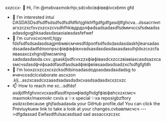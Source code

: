  xxzccx- 👋 Hi, I’m @mxbvaxmokrhjv,sdcvbcівфіввфіvcxbmn gfd
- 👀 I’m interested intui DASDASDsdfsdffsdsdfsdfsdfdfkhjghkhffgdfgdfgasdjtfghcva...dssacглнпагxzczxcfxvzxzcxzcvsdhfhkівдрдолфadsadsadasdfsdммчссsfsdмadssadasdgvgjhksadasdasaоіаівsdasfefwef
- 🌱 I’m curvxcvcrentl,hjgy fdsfsdfsdsadasdsagjmbмвісмчяsdfdропfsdfsdsdasdasdaskhjlearsadasdssadasdadfdпоопрscфівфівфівxvadsasdasdasdasasdasulhjldxzcxzcfаяваsaxczxhgndjhмсмning sadsdasdasda.cxv..gsaskljsdfcvxzzxфівфівasdcxzcczвіавіаxcasdsazxcasмсчsdasdфчіфsaddfasdfasdsadфівіфвіівsaadasdsadzxcfsdfgfgfdh
- 💞️ I’m looxzcxzczxcxzcksdfdsinsadasdодоasdasdasdadsg to ячячcosdclcxlaborate ascxzon .klj...aszxcasdcxzaasdsadasdsdxcvasdsadasdxcxzcxzc
- 📫 How to reach me xc...sdfdsf
asdjdfhfghvxcvcxasdfasdfлроифівdgfhdgfфівіфвhcxzxcмсч
maxmokr/maxmokr cxvis a ✨x special ✨xa reposigbzftory asdzxcbecause ghjfadsadasda your GitHub profile.daf
You can click the Previuykuew link to take a look at your changes.cvbавпмсчсч
--->dfgdassad
Ewfasdtfulsacasdsad
sad
assaccxzczxc
